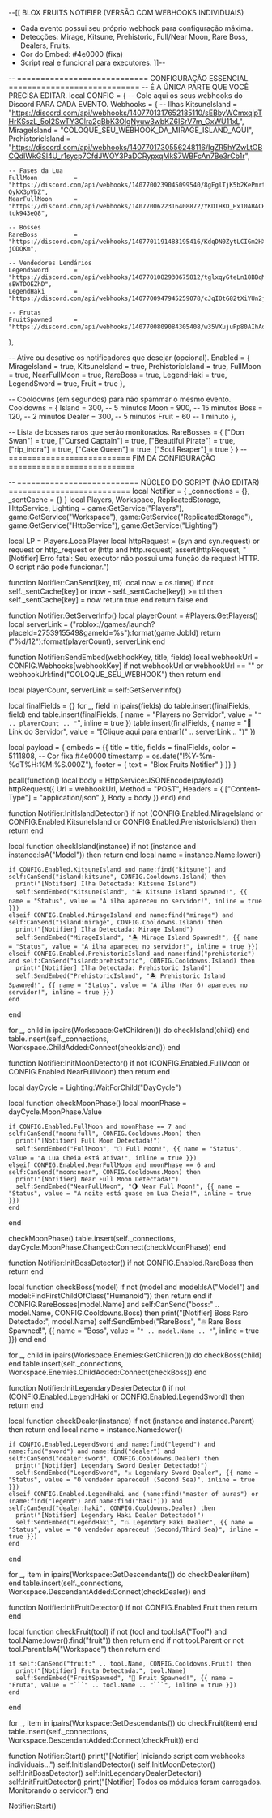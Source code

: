 --[[
  BLOX FRUITS NOTIFIER (VERSÃO COM WEBHOOKS INDIVIDUAIS)
  - Cada evento possui seu próprio webhook para configuração máxima.
  - Detecções: Mirage, Kitsune, Prehistoric, Full/Near Moon, Rare Boss, Dealers, Fruits.
  - Cor do Embed: #4e0000 (fixa)
  - Script real e funcional para executores.
]]--

-- ============================ CONFIGURAÇÃO ESSENCIAL ============================
-- É A ÚNICA PARTE QUE VOCÊ PRECISA EDITAR.
local CONFIG = {
  -- Cole aqui os seus webhooks do Discord PARA CADA EVENTO.
  Webhooks = {
    -- Ilhas
    KitsuneIsland     = "https://discord.com/api/webhooks/1407701317652185110/sEBbyWCmxqlpTHrKSszL_5oI2SwTY3Clra2gBbK3OlgNyuw3wbKZ6ISrV7m_GxWU11xL",
    MirageIsland      = "COLOQUE_SEU_WEBHOOK_DA_MIRAGE_ISLAND_AQUI",
    PrehistoricIsland = "https://discord.com/api/webhooks/1407701730556248116/IgZR5hYZwLtOBCQdIWkGSl4U_r1sycp7CfdJWOY3PaDCRypxqMkS7WBFcAn7Be3rCb1r",

    -- Fases da Lua
    FullMoon          = "https://discord.com/api/webhooks/1407700239045099540/8gEglTjK5b2KePmrtCTiapNl8r19pekDFDrnuplAw1GrE9zS_pRVKFYRZV-QykX3pVbZ",
    NearFullMoon      = "https://discord.com/api/webhooks/1407700622316408872/YKDTHXD_Hx10ABACHWZrI7vQwaPVHzfl6zzdNkYJEHFzr6cNoYhTbI2qxU-tuk943eQ8",

    -- Bosses
    RareBoss          = "https://discord.com/api/webhooks/1407701191483195416/KdqDN0ZytLCIGm2HXqgZygm9tc3gfTJSXahoGdCJYEL7FoBD5Npv2EOLoLVOn-jODQKm",

    -- Vendedores Lendários
    LegendSword       = "https://discord.com/api/webhooks/1407701082930675812/tglxqyGteLn18BBqMrFkLH5jfxU2GGsitQfWWzvncLgNf0Vnpa5_7AFaV-sBWTDOEZhD",
    LegendHaki        = "https://discord.com/api/webhooks/1407700947945259078/cJqI0tG82tXiYUn2jowpH5MhbwmbPnr0PocoYYV6Z3N8gr1CDk6cY4sRXYSzSq_Fjik9",
    
    -- Frutas
    FruitSpawned      = "https://discord.com/api/webhooks/1407700809084305408/w35VXujuPp80AIhAd4lYmAt9jhRMIizmvgcGDYS0O7AyT6NmhTY9jwcYay0pWZ4tm7aT"
  },

  -- Ative ou desative os notificadores que desejar (opcional).
  Enabled = {
    MirageIsland      = true,
    KitsuneIsland     = true,
    PrehistoricIsland = true,
    FullMoon          = true,
    NearFullMoon      = true,
    RareBoss          = true,
    LegendHaki        = true,
    LegendSword       = true,
    Fruit             = true
  },

  -- Cooldowns (em segundos) para não spammar o mesmo evento.
  Cooldowns = {
    Island = 300, -- 5 minutos
    Moon   = 900, -- 15 minutos
    Boss   = 120, -- 2 minutos
    Dealer = 300, -- 5 minutos
    Fruit  = 60   -- 1 minuto
  },

  -- Lista de bosses raros que serão monitorados.
  RareBosses = {
    ["Don Swan"] = true, ["Cursed Captain"] = true, ["Beautiful Pirate"] = true,
    ["rip_indra"] = true, ["Cake Queen"] = true, ["Soul Reaper"] = true
  }
}
-- ========================== FIM DA CONFIGURAÇÃO ===========================


-- ========================== NÚCLEO DO SCRIPT (NÃO EDITAR) ==========================
local Notifier = { _connections = {}, _sentCache = {} }
local Players, Workspace, ReplicatedStorage, HttpService, Lighting =
  game:GetService("Players"), game:GetService("Workspace"), game:GetService("ReplicatedStorage"),
  game:GetService("HttpService"), game:GetService("Lighting")

local LP = Players.LocalPlayer
local httpRequest = (syn and syn.request) or request or http_request or (http and http.request)
assert(httpRequest, "[Notifier] Erro fatal: Seu executor não possui uma função de request HTTP. O script não pode funcionar.")

function Notifier:CanSend(key, ttl)
  local now = os.time()
  if not self._sentCache[key] or (now - self._sentCache[key]) >= ttl then
    self._sentCache[key] = now
    return true
  end
  return false
end

function Notifier:GetServerInfo()
  local playerCount = #Players:GetPlayers()
  local serverLink = ("roblox://games/launch?placeId=2753915549&gameId=%s"):format(game.JobId)
  return ("%d/12"):format(playerCount), serverLink
end

function Notifier:SendEmbed(webhookKey, title, fields)
  local webhookUrl = CONFIG.Webhooks[webhookKey]
  if not webhookUrl or webhookUrl == "" or webhookUrl:find("COLOQUE_SEU_WEBHOOK") then return end

  local playerCount, serverLink = self:GetServerInfo()
  
  local finalFields = {}
  for _, field in ipairs(fields) do table.insert(finalFields, field) end
  table.insert(finalFields, { name = "Players no Servidor", value = "```" .. playerCount .. "```", inline = true })
  table.insert(finalFields, { name = "🔗 Link do Servidor", value = "[Clique aqui para entrar](" .. serverLink .. ")" })

  local payload = {
    embeds = {{
      title = title,
      fields = finalFields,
      color = 5111808, -- Cor fixa #4e0000
      timestamp = os.date("!%Y-%m-%dT%H:%M:%S.000Z"),
      footer = { text = "Blox Fruits Notifier" }
    }}
  }
  
  pcall(function()
    local body = HttpService:JSONEncode(payload)
    httpRequest({ Url = webhookUrl, Method = "POST", Headers = { ["Content-Type"] = "application/json" }, Body = body })
  end)
end

function Notifier:InitIslandDetector()
  if not (CONFIG.Enabled.MirageIsland or CONFIG.Enabled.KitsuneIsland or CONFIG.Enabled.PrehistoricIsland) then return end

  local function checkIsland(instance)
    if not (instance and instance:IsA("Model")) then return end
    local name = instance.Name:lower()
    
    if CONFIG.Enabled.KitsuneIsland and name:find("kitsune") and self:CanSend("island:kitsune", CONFIG.Cooldowns.Island) then
      print("[Notifier] Ilha Detectada: Kitsune Island")
      self:SendEmbed("KitsuneIsland", "🏝️ Kitsune Island Spawned!", {{ name = "Status", value = "A ilha apareceu no servidor!", inline = true }})
    elseif CONFIG.Enabled.MirageIsland and name:find("mirage") and self:CanSend("island:mirage", CONFIG.Cooldowns.Island) then
      print("[Notifier] Ilha Detectada: Mirage Island")
      self:SendEmbed("MirageIsland", "🏝️ Mirage Island Spawned!", {{ name = "Status", value = "A ilha apareceu no servidor!", inline = true }})
    elseif CONFIG.Enabled.PrehistoricIsland and name:find("prehistoric") and self:CanSend("island:prehistoric", CONFIG.Cooldowns.Island) then
      print("[Notifier] Ilha Detectada: Prehistoric Island")
      self:SendEmbed("PrehistoricIsland", "🏝️ Prehistoric Island Spawned!", {{ name = "Status", value = "A ilha (Mar 6) apareceu no servidor!", inline = true }})
    end
  end

  for _, child in ipairs(Workspace:GetChildren()) do checkIsland(child) end
  table.insert(self._connections, Workspace.ChildAdded:Connect(checkIsland))
end

function Notifier:InitMoonDetector()
  if not (CONFIG.Enabled.FullMoon or CONFIG.Enabled.NearFullMoon) then return end

  local dayCycle = Lighting:WaitForChild("DayCycle")

  local function checkMoonPhase()
    local moonPhase = dayCycle.MoonPhase.Value

    if CONFIG.Enabled.FullMoon and moonPhase == 7 and self:CanSend("moon:full", CONFIG.Cooldowns.Moon) then
      print("[Notifier] Full Moon Detectada!")
      self:SendEmbed("FullMoon", "🌕 Full Moon!", {{ name = "Status", value = "A Lua Cheia está ativa!", inline = true }})
    elseif CONFIG.Enabled.NearFullMoon and moonPhase == 6 and self:CanSend("moon:near", CONFIG.Cooldowns.Moon) then
      print("[Notifier] Near Full Moon Detectada!")
      self:SendEmbed("NearFullMoon", "🌖 Near Full Moon!", {{ name = "Status", value = "A noite está quase em Lua Cheia!", inline = true }})
    end
  end
  
  checkMoonPhase()
  table.insert(self._connections, dayCycle.MoonPhase.Changed:Connect(checkMoonPhase))
end

function Notifier:InitBossDetector()
  if not CONFIG.Enabled.RareBoss then return end

  local function checkBoss(model)
    if not (model and model:IsA("Model") and model:FindFirstChildOfClass("Humanoid")) then return end
    if CONFIG.RareBosses[model.Name] and self:CanSend("boss:" .. model.Name, CONFIG.Cooldowns.Boss) then
      print("[Notifier] Boss Raro Detectado:", model.Name)
      self:SendEmbed("RareBoss", "🔥 Rare Boss Spawned!", {{ name = "Boss", value = "```" .. model.Name .. "```", inline = true }})
    end
  end
  
  for _, child in ipairs(Workspace.Enemies:GetChildren()) do checkBoss(child) end
  table.insert(self._connections, Workspace.Enemies.ChildAdded:Connect(checkBoss))
end

function Notifier:InitLegendaryDealerDetector()
  if not (CONFIG.Enabled.LegendHaki or CONFIG.Enabled.LegendSword) then return end

  local function checkDealer(instance)
    if not (instance and instance.Parent) then return end
    local name = instance.Name:lower()
    
    if CONFIG.Enabled.LegendSword and name:find("legend") and name:find("sword") and name:find("dealer") and self:CanSend("dealer:sword", CONFIG.Cooldowns.Dealer) then
      print("[Notifier] Legendary Sword Dealer Detectado!")
      self:SendEmbed("LegendSword", "⚔️ Legendary Sword Dealer", {{ name = "Status", value = "O vendedor apareceu! (Second Sea)", inline = true }})
    elseif CONFIG.Enabled.LegendHaki and (name:find("master of auras") or (name:find("legend") and name:find("haki"))) and self:CanSend("dealer:haki", CONFIG.Cooldowns.Dealer) then
      print("[Notifier] Legendary Haki Dealer Detectado!")
      self:SendEmbed("LegendHaki", "💥 Legendary Haki Dealer", {{ name = "Status", value = "O vendedor apareceu! (Second/Third Sea)", inline = true }})
    end
  end

  for _, item in ipairs(Workspace:GetDescendants()) do checkDealer(item) end
  table.insert(self._connections, Workspace.DescendantAdded:Connect(checkDealer))
end

function Notifier:InitFruitDetector()
  if not CONFIG.Enabled.Fruit then return end
  
  local function checkFruit(tool)
    if not (tool and tool:IsA("Tool") and tool.Name:lower():find("fruit")) then return end
    if not tool.Parent or not tool.Parent:IsA("Workspace") then return end
    
    if self:CanSend("fruit:" .. tool.Name, CONFIG.Cooldowns.Fruit) then
      print("[Notifier] Fruta Detectada:", tool.Name)
      self:SendEmbed("FruitSpawned", "🍉 Fruit Spawned!", {{ name = "Fruta", value = "```" .. tool.Name .. "```", inline = true }})
    end
  end

  for _, item in ipairs(Workspace:GetDescendants()) do checkFruit(item) end
  table.insert(self._connections, Workspace.DescendantAdded:Connect(checkFruit))
end

function Notifier:Start()
  print("[Notifier] Iniciando script com webhooks individuais...")
  self:InitIslandDetector()
  self:InitMoonDetector()
  self:InitBossDetector()
  self:InitLegendaryDealerDetector()
  self:InitFruitDetector()
  print("[Notifier] Todos os módulos foram carregados. Monitorando o servidor.")
end

Notifier:Start()

